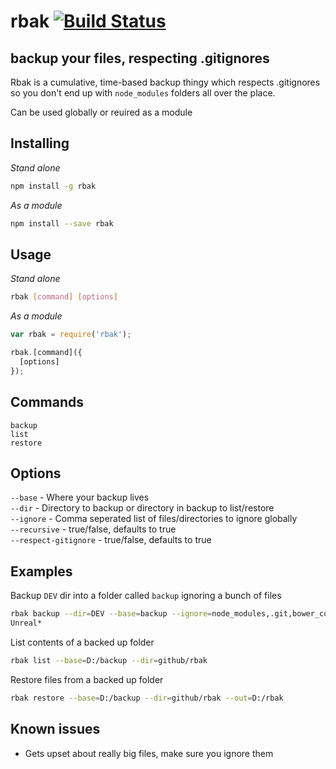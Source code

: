 # rbak [![Build Status](https://travis-ci.org/ndxbxrme/rbak.svg?branch=master)](https://travis-ci.org/ndxbxrme/rbak)
## backup your files, respecting .gitignores

Rbak is a cumulative, time-based backup thingy which respects .gitignores so you don't end up with `node_modules` folders all over the place.

Can be used globally or reuired as a module

## Installing
*Stand alone*
```sh
npm install -g rbak
```
*As a module*
```sh
npm install --save rbak
```

## Usage
*Stand alone*
```sh
rbak [command] [options]
```
*As a module*
```js
var rbak = require('rbak');

rbak.[command]({
  [options]
});
```

## Commands
`backup`  
`list`  
`restore`  

## Options
`--base` - Where your backup lives  
`--dir` - Directory to backup or directory in backup to list/restore  
`--ignore` - Comma seperated list of files/directories to ignore globally  
`--recursive` - true/false, defaults to true  
`--respect-gitignore` - true/false, defaults to true  

## Examples
Backup `DEV` dir into a folder called `backup` ignoring a bunch of files
```sh
rbak backup --dir=DEV --base=backup --ignore=node_modules,.git,bower_components,.svn,*.exe,*.bin,*.dat,*.log,*.0,*.bvh,*.ddp,
Unreal*
```
List contents of a backed up folder
```sh
rbak list --base=D:/backup --dir=github/rbak
```
Restore files from a backed up folder
```sh
rbak restore --base=D:/backup --dir=github/rbak --out=D:/rbak
```

## Known issues
* Gets upset about really big files, make sure you ignore them
